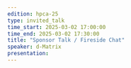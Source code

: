 ```yaml
---
edition: hpca-25
type: invited_talk
time_start: 2025-03-02 17:00:00
time_end: 2025-03-02 17:30:00
title: "Sponsor Talk / Fireside Chat"
speaker: d-Matrix
presentation: 
---
```


